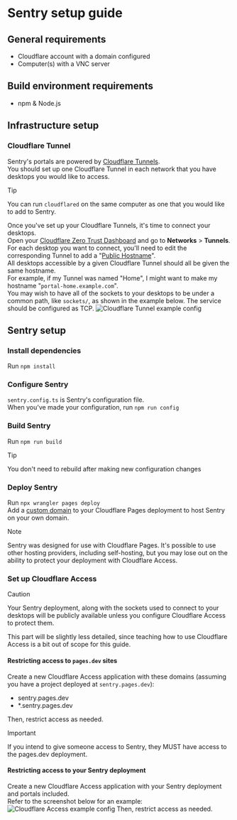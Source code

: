 # Sentry setup guide

## General requirements
- Cloudflare account with a domain configured
- Computer(s) with a VNC server

## Build environment requirements
- npm & Node.js

## Infrastructure setup
### Cloudflare Tunnel
Sentry's portals are powered by [Cloudflare Tunnels](https://developers.cloudflare.com/cloudflare-one/connections/connect-networks/).  
You should set up one Cloudflare Tunnel in each network that you have desktops you would like to access.  
> [!TIP]
> You can run `cloudflared` on the same computer as one that you would like to add to Sentry.

Once you've set up your Cloudflare Tunnels, it's time to connect your desktops.  
Open your [Cloudflare Zero Trust Dashboard](https://one.dash.cloudflare.com/) and go to **Networks** > **Tunnels**.  
For each desktop you want to connect, you'll need to edit the corresponding Tunnel to add a "[Public Hostname](https://developers.cloudflare.com/cloudflare-one/connections/connect-networks/routing-to-tunnel/)".  
All desktops accessible by a given Cloudflare Tunnel should all be given the same hostname.  
For example, if my Tunnel was named "Home", I might want to make my hostname "`portal-home.example.com`".  
You may wish to have all of the sockets to your desktops to be under a common path, like `sockets/`, as shown in the example below. The service should be configured as TCP.
![Cloudflare Tunnel example config](https://github.com/user-attachments/assets/2c9f03ae-1e40-470f-9351-cb7ee57ffa62)

## Sentry setup
### Install dependencies
Run `npm install`

### Configure Sentry
`sentry.config.ts` is Sentry's configuration file.  
When you've made your configuration, run `npm run config`

### Build Sentry
Run `npm run build`
> [!TIP]
> You don't need to rebuild after making new configuration changes

### Deploy Sentry
Run `npx wrangler pages deploy`  
Add a [custom domain](https://developers.cloudflare.com/pages/configuration/custom-domains/) to your Cloudflare Pages deployment to host Sentry on your own domain.
> [!NOTE]
> Sentry was designed for use with Cloudflare Pages. It's possible to use other hosting providers, including self-hosting, but you may lose out on the ability to protect your deployment with Cloudflare Access.

### Set up Cloudflare Access
> [!CAUTION]
> Your Sentry deployment, along with the sockets used to connect to your desktops will be publicly available unless you configure Cloudflare Access to protect them.

This part will be slightly less detailed, since teaching how to use Cloudflare Access is a bit out of scope for this guide.

#### Restricting access to `pages.dev` sites
Create a new Cloudflare Access application with these domains (assuming you have a project deployed at `sentry.pages.dev`):
- sentry.pages.dev
- *.sentry.pages.dev

Then, restrict access as needed.
> [!IMPORTANT]
> If you intend to give someone access to Sentry, they MUST have access to the pages.dev deployment.

#### Restricting access to your Sentry deployment
Create a new Cloudflare Access application with your Sentry deployment and portals included.  
Refer to the screenshot below for an example:
![Cloudflare Access example config](https://github.com/user-attachments/assets/0f1b674e-572e-4f42-93f7-2585f31ad364)
Then, restrict access as needed.